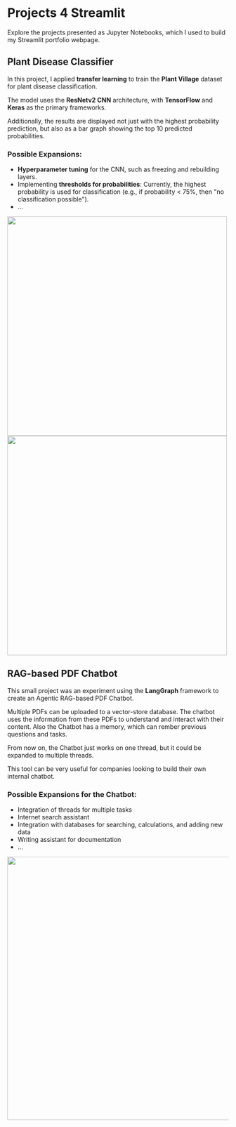 # Projects 4 Streamlit

Explore the projects presented as Jupyter Notebooks, which I used to build my Streamlit portfolio webpage.

## Plant Disease Classifier
In this project, I applied **transfer learning** to train the **Plant Village** dataset for plant disease classification.

The model uses the **ResNetv2 CNN** architecture, with **TensorFlow** and **Keras** as the primary frameworks.

Additionally, the results are displayed not just with the highest probability prediction, but also as a bar graph showing the top 10 predicted probabilities.

### Possible Expansions:
- **Hyperparameter tuning** for the CNN, such as freezing and rebuilding layers.
- Implementing **thresholds for probabilities**: Currently, the highest probability is used for classification (e.g., if probability < 75%, then "no classification possible").
- ...

<img src="https://github.com/user-attachments/assets/aec4a1ec-d0ab-44b1-bf67-ab0e786a3cf9" width="500" />

<img src="https://github.com/user-attachments/assets/7a307aa5-1cd4-43d3-982c-cd995bed25ce" width="500" />

## RAG-based PDF Chatbot
This small project was an experiment using the **LangGraph** framework to create an Agentic RAG-based PDF Chatbot.

Multiple PDFs can be uploaded to a vector-store database. The chatbot uses the information from these PDFs to understand and interact with their content. Also the Chatbot has a memory, which can rember previous questions and tasks.

From now on, the Chatbot just works on one thread, but it could be expanded to multiple threads.

This tool can be very useful for companies looking to build their own internal chatbot.

### Possible Expansions for the Chatbot:
- Integration of threads for multiple tasks
- Internet search assistant
- Integration with databases for searching, calculations, and adding new data
- Writing assistant for documentation
- ...

<img src="https://github.com/user-attachments/assets/9a4e3611-bbd5-4364-8ed2-83c9cff67157" width="600" />
